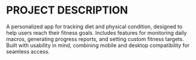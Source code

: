 # PROJECT DESCRIPTION
A personalized app for tracking diet and physical condition, designed to help users reach their fitness goals.
Includes features for monitoring daily macros, generating progress reports, and setting custom fitness targets.
Built with usability in mind, combining mobile and desktop compatibility for seamless access.